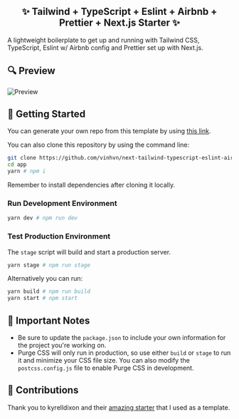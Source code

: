 <h2 align="center">
  ✨ Tailwind + TypeScript + Eslint + Airbnb + Prettier + Next.js Starter ✨
</h2>

A lightweight boilerplate to get up and running with Tailwind CSS, TypeScript, Eslint w/ Airbnb config and Prettier set up with Next.js.

## 🔍 Preview

![Preview](https://s.vincentnguyen.ca/UnsecularisedFirstgenerationMidge.png)

## 🔧 Getting Started

You can generate your own repo from this template by using [this link](https://github.com/vinhvn/next-tailwind-typescript-eslint-airbnb-prettier-starter/generate).

You can also clone this repository by using the command line:

```bash
git clone https://github.com/vinhvn/next-tailwind-typescript-eslint-airbnb-prettier-starter app
cd app
yarn # npm i
```

Remember to install dependencies after cloning it locally.

### Run Development Environment

```bash
yarn dev # npm run dev
```

### Test Production Environment

The `stage` script will build and start a production server.

```bash
yarn stage # npm run stage
```

Alternatively you can run:

```bash
yarn build # npm run build
yarn start # npm start
```

## 📝 Important Notes

* Be sure to update the `package.json` to include your own information for the project you're working on.
* Purge CSS will only run in production, so use either `build` or `stage` to run it and minimize your CSS file size. You can also modify the `postcss.config.js` file to enable Purge CSS in development.

## 🔖 Contributions

Thank you to kyrelldixon and their [amazing starter](https://github.com/kyrelldixon/next-tailwind-typescript-starter) that I used as a template.
